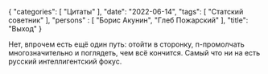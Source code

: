 {
   "categories": [
      "Цитаты"
   ],
   "date": "2022-06-14",
   "tags": [
      "Статский советник"
   ],
   "persons" : [
      "Борис Акунин",
      "Глеб Пожарский"
   ],
   "title": "Выход"
}

Нет, впрочем есть ещё один путь: отойти в сторонку, п-промолчать многозначительно и поглядеть, чем всё кончится. Самый что ни на есть русский интеллигентский фокус.
